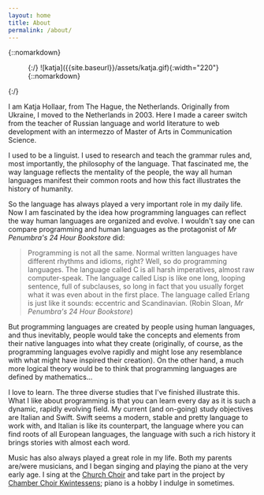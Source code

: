```yaml
---
layout: home
title: About
permalink: /about/
---
```


{::nomarkdown}
<figure class="alignleft">
{:/}
![katja]({{site.baseurl}}/assets/katja.gif){:width="220"}
{::nomarkdown}
</figure>
{:/}

I am Katja Hollaar, from The Hague, the Netherlands. Originally from Ukraine, I moved to the Netherlands in 2003. Here I made a career switch from the teacher of Russian language and world literature to web development with an intermezzo of Master of Arts in Communication Science.

I used to be a linguist. I used to research and teach the grammar rules and, most importantly, the philosophy of the language. That fascinated me, the way language reflects the mentality of the people, the way all human languages manifest their common roots and how this fact illustrates the history of humanity.

 So the language has always played a very important role in my daily life. Now I am fascinated by the idea how programming languages can reflect the way human languages are organized and evolve. I wouldn't say one can compare programming and human languages as the protagonist of _Mr Penumbra's 24 Hour Bookstore_ did:

> Programming is not all the same. Normal written languages have different rhythms and idioms, right? Well, so do programming languages. The language called C is all harsh imperatives, almost raw computer-speak. The language called Lisp is like one long, looping sentence, full of subclauses, so long in fact that you usually forget what it was even about in the first place. The language called Erlang is just like it sounds: eccentric and Scandinavian.
(Robin Sloan, _Mr Penumbra's 24 Hour Bookstore_)

But programming languages are created by people using human languages, and thus inevitably, people would take the concepts and elements from their native languages into what they create (originally, of course, as the programming languages evolve rapidly and might lose any resemblance with what might have inspired their creation). On the other hand, a much more logical theory would be to think that programming languages are defined by mathematics...

I love to learn. The three diverse studies that I've finished illustrate this. What I like about programming is that you can learn every day as it is such a dynamic, rapidly evolving field. My current (and on-going) study objectives are Italian and Swift. Swift seems a modern, stable and pretty language to work with, and Italian is like its counterpart, the language where you can find roots of all European languages, the language with such a rich history it brings stories with almost each word.

Music has also always played a great role in my life. Both my parents are/were musicians, and I began singing and playing the piano at the very early age. I sing at the [Church Choir](http://koorconnection.nl) and take part in the project by [Chamber Choir Kwintessens](http://kamerkoorkwintessens.nl); piano is a hobby I indulge in sometimes.
